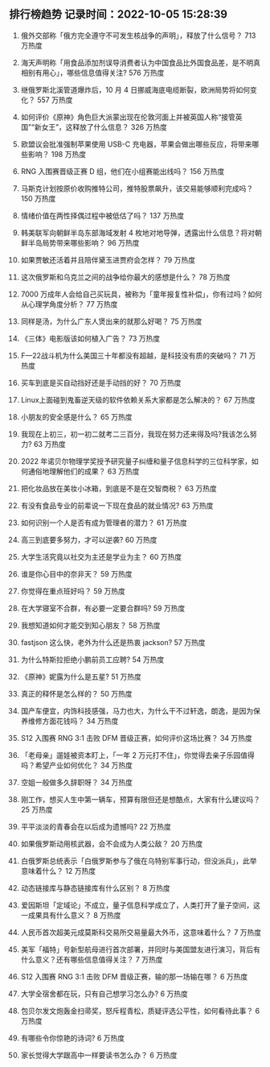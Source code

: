 
## 排行榜趋势 记录时间：2022-10-05 15:28:39
  
  1. 俄外交部称「俄方完全遵守不可发生核战争的声明」，释放了什么信号？ 713 万热度
    
  2. 海天声明称「用食品添加剂误导消费者认为中国食品比外国食品差，是不明真相别有用心」，哪些信息值得关注? 576 万热度
    
  3. 继俄罗斯北溪管道爆炸后，10 月 4 日挪威海底电缆断裂，欧洲局势将如何变化？ 557 万热度
    
  4. 如何评价《原神》角色巨大派蒙出现在伦敦河面上并被英国人称“接管英国”“新女王”，这释放了什么信息？ 326 万热度
    
  5. 欧盟议会批准强制苹果使用 USB-C 充电器，苹果会做出哪些反应，将带来哪些影响？ 198 万热度
    
  6. RNG 入围赛晋级正赛 D 组，他们在小组赛能出线吗？ 156 万热度
    
  7. 马斯克计划按原价收购推特公司，推特股票飙升，该交易能够顺利完成吗？ 150 万热度
    
  8. 情绪价值在两性择偶过程中被低估了吗？ 137 万热度
    
  9. 韩美联军向朝鲜半岛东部海域发射 4 枚地对地导弹，透露出什么信息？将对朝鲜半岛局势带来哪些影响？ 96 万热度
    
  10. 如果贾敏还活着并且陪伴黛玉进贾府会怎样？ 79 万热度
    
  11. 这次俄罗斯和乌克兰之间的战争给你最大的感想是什么？ 78 万热度
    
  12. 7000 万成年人会给自己买玩具，被称为「童年报复性补偿」，你有过吗？如何从心理学角度分析？ 77 万热度
    
  13. 同样是汤，为什么广东人煲出来的就那么好喝？ 75 万热度
    
  14. 《三体》电影版该如何植入广告？ 73 万热度
    
  15. F—22战斗机为什么美国三十年都没有超越，是科技没有质的突破吗？ 71 万热度
    
  16. 买车到底是买自动挡好还是手动挡的好？ 70 万热度
    
  17. Linux上面碰到鬼畜逆天级的软件依赖关系大家都是怎么解决的？ 67 万热度
    
  18. 小朋友的安全感是什么？ 65 万热度
    
  19. 我现在上初三，初一初二就考二三百分，我现在努力还来得及吗?我该怎么努力? 63 万热度
    
  20. 2022 年诺贝尔物理学奖授予研究量子纠缠和量子信息科学的三位科学家，如何通俗地理解他们的成果？ 63 万热度
    
  21. 把化妆品放在美妆小冰箱，到底是不是在交智商税？ 63 万热度
    
  22. 有没有食品专业的前辈说一下现在食品的就业情况? 63 万热度
    
  23. 如何识别一个人是否有成为管理者的潜力？ 61 万热度
    
  24. 高三到底要多努力，才可以逆袭? 60 万热度
    
  25. 大学生活究竟以社交为主还是学业为主？ 60 万热度
    
  26. 谁是你心目中的奈非天？ 59 万热度
    
  27. 你觉得在重点班好吗？ 59 万热度
    
  28. 在大学寝室不合群，有必要一定要合群吗? 59 万热度
    
  29. 我想知道如何才能交到知心朋友？ 58 万热度
    
  30. fastjson 这么快，老外为什么还是热衷 jackson? 57 万热度
    
  31. 为什么特斯拉拒绝小鹏前员工应聘? 54 万热度
    
  32. 《原神》妮露为什么是五星? 51 万热度
    
  33. 真正的释怀是怎么样的？ 50 万热度
    
  34. 国产车便宜，内饰科技感强，马力也大，为什么干不过轩逸，朗逸，是因为保养维修方面花钱吗？ 34 万热度
    
  35. S12 入围赛 RNG 3:1 击败 DFM 晋级正赛，如何评价这场比赛？ 34 万热度
    
  36. 「老母亲」遛娃被资本盯上，「一年 2 万元打不住」，你觉得去亲子乐园值得吗？希望产业如何优化？ 34 万热度
    
  37. 空姐一般做多久辞职呀？ 34 万热度
    
  38. 刚工作，想买人生中第一辆车，预算有限但还是想酷点，大家有什么建议吗？ 25 万热度
    
  39. 平平淡淡的青春会在以后成为遗憾吗? 22 万热度
    
  40. 如果俄罗斯动用核武器，会不会成为人类公敌？ 20 万热度
    
  41. 白俄罗斯总统表示「白俄罗斯参与了俄在乌特别军事行动，但没派兵」，此举意味着什么？ 12 万热度
    
  42. 动态链接库与静态链接库有什么区别？ 8 万热度
    
  43. 爱因斯坦「定域论」不成立，量子信息科学成立了，人类打开了量子空间，这一成果具有什么意义？ 8 万热度
    
  44. 人民币首次超美元成莫斯科交易所交易量最大外币，这意味着什么？ 7 万热度
    
  45. 美军「福特」号新型航母进行首次部署，并同时与美国盟友进行演习，背后有什么意义？还有哪些信息值得关注？ 7 万热度
    
  46. S12 入围赛 RNG 3:1 击败 DFM 晋级正赛，输的那一场输在哪？ 6 万热度
    
  47. 大学全宿舍都在玩，只有自己想学习怎么办? 6 万热度
    
  48. 包贝尔发文炮轰金扫帚奖，怒斥程青松，质疑评选公平性，如何看待此事？ 6 万热度
    
  49. 有哪些令你惊艳的诗词? 6 万热度
    
  50. 家长觉得大学跟高中一样要读书怎么办？ 6 万热度
    